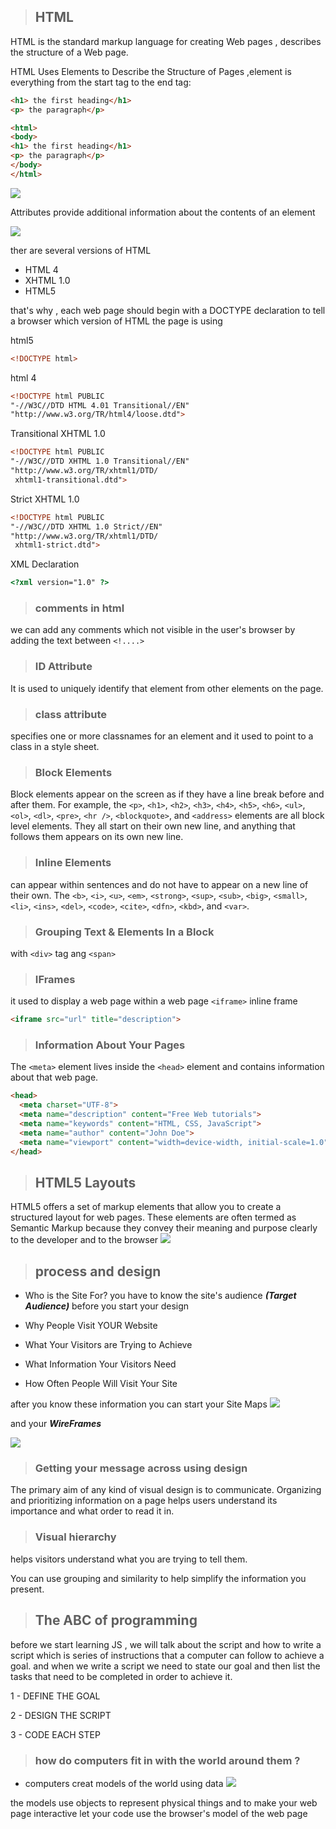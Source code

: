> ## HTML

HTML is the standard markup language for creating Web pages , describes the structure of a Web page.


HTML Uses Elements
to Describe the
Structure of Pages ,element is everything from the start tag to the end tag:
```html
<h1> the first heading</h1>
<p> the paragraph</p>
```

```html
<html>
<body>
<h1> the first heading</h1>
<p> the paragraph</p>
</body>
</html>

```

![](https://i.pinimg.com/474x/54/48/25/5448256e69595b5a3f760b63f3345dbe.jpg)

Attributes provide additional information
about the contents of an element

![](https://i.pinimg.com/736x/53/34/0c/53340c208aa81aaa206a11fe4ddc6bb3.jpg)


ther are several versions of HTML
* HTML 4
* XHTML 1.0
* HTML5

that's why , each
web page should begin with a
DOCTYPE declaration to tell a
browser which version of HTML
the page is using 

html5
```html
<!DOCTYPE html>
```

html 4
```html
<!DOCTYPE html PUBLIC
"-//W3C//DTD HTML 4.01 Transitional//EN"
"http://www.w3.org/TR/html4/loose.dtd">
```

Transitional XHTML 1.0
```html
<!DOCTYPE html PUBLIC
"-//W3C//DTD XHTML 1.0 Transitional//EN"
"http://www.w3.org/TR/xhtml1/DTD/
 xhtml1-transitional.dtd">
```

Strict XHTML 1.0
```html
<!DOCTYPE html PUBLIC
"-//W3C//DTD XHTML 1.0 Strict//EN"
"http://www.w3.org/TR/xhtml1/DTD/
 xhtml1-strict.dtd">

```

XML Declaration
```html
<?xml version="1.0" ?>
```

> ### comments in html
we can add any comments which not visible in the user's browser by adding the text between `<!....>`

> ### ID Attribute
It is used to
uniquely identify that element
from other elements on the
page.  


> ### class attribute
specifies one or more classnames for an element and it used to point to a class in a style sheet.

> ### Block Elements
Block elements appear on the screen as if they have a line break before and after them. For example, the `<p>`, `<h1>`, `<h2>`, `<h3>`, `<h4>`, `<h5>`, `<h6>`, `<ul>`, `<ol>`, `<dl>`, `<pre>`, `<hr />`, `<blockquote>`, and `<address>` elements are all block level elements. They all start on their own new line, and anything that follows them appears on its own new line.

> ### Inline Elements
can appear within sentences and do not have to appear on a new line of their own. The `<b>`, `<i>`, `<u>`, `<em>`, `<strong>`, `<sup>`, `<sub>`, `<big>`, `<small>`, `<li>`, `<ins>`, `<del>`, `<code>`, `<cite>`, `<dfn>`, `<kbd>`, and `<var>`.


> ### Grouping Text & Elements In a Block

with `<div>` tag ang `<span>`


> ### IFrames
it used to display a web page within a web page `<iframe>` inline frame
```html
<iframe src="url" title="description">

```

> ### Information About Your Pages
The `<meta>` element lives
inside the `<head>` element and
contains information about that
web page.
```html
<head>
  <meta charset="UTF-8">
  <meta name="description" content="Free Web tutorials">
  <meta name="keywords" content="HTML, CSS, JavaScript">
  <meta name="author" content="John Doe">
  <meta name="viewport" content="width=device-width, initial-scale=1.0">
</head>

```

> ## HTML5 Layouts

 HTML5 offers a set of markup elements that allow you to create a structured layout for web pages. These elements are often termed as Semantic Markup because they convey their meaning and purpose clearly to the developer and to the browser
 ![](https://static.packt-cdn.com/products/9781849694742/graphics/4742_02_04.jpg)


 >## process and design
*  Who is the Site For?
 you have to know the site's audience ***(Target Audience)***
 before you start your design

 * Why People Visit
YOUR Website
* What Your Visitors are
Trying to Achieve
* What Information
Your Visitors Need
* How Often People Will
Visit Your Site

after you know these information you can start your Site Maps
![](https://landing.moqups.com/img/content/diagrams/site-maps/ecommerce-shop-sitemap-template.png)

and your ***WireFrames***

![](https://d3n817fwly711g.cloudfront.net/blog/wp-content/uploads/2011/05/Wireframe2.png)

>### Getting your message across using design
The primary aim of any kind of visual design
is to communicate. Organizing and prioritizing
information on a page helps users understand
its importance and what order to read it in.

> ### Visual hierarchy
helps visitors understand what you are trying to tell them.

You can use grouping and similarity to help simplify
the information you present.





> ## The ABC of programming
before we start learning JS , we will talk about the script and how to write a script which is series of instructions that a 
computer can follow to achieve a goal. 
and when we write a script we need to
state our goal and then list the 
tasks that need to be completed in 
order to achieve it. 

1 - DEFINE THE GOAL

2 -  DESIGN THE SCRIPT

 3 - CODE EACH STEP


 > ### how do computers fit in with the world around them ?
 * computers creat models of the world using data
 ![](https://upload.wikimedia.org/wikipedia/commons/thumb/2/2b/Data_modeling_context.svg/1200px-Data_modeling_context.svg.png)

 the models use objects to represent physical things
 and to make your web page interactive let your code use the browser's model of the web page
